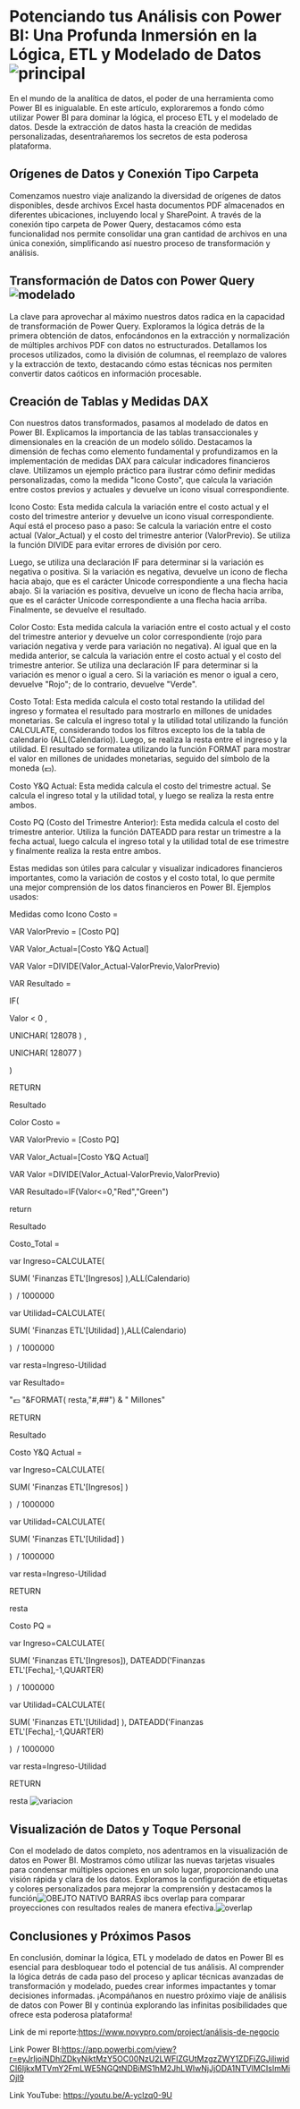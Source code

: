 # Potenciando tus Análisis con Power BI: Una Profunda Inmersión en la Lógica, ETL y Modelado de Datos![principal](https://github.com/vicente2121/Analisis_negocio/assets/72566296/e218b8ed-c732-47c3-b95d-c40f54b5a289)


En el mundo de la analítica de datos, el poder de una herramienta como Power BI es inigualable. En este artículo, exploraremos a fondo cómo utilizar Power BI para dominar la lógica, el proceso ETL y el modelado de datos. Desde la extracción de datos hasta la creación de medidas personalizadas, desentrañaremos los secretos de esta poderosa plataforma.

## Orígenes de Datos y Conexión Tipo Carpeta

Comenzamos nuestro viaje analizando la diversidad de orígenes de datos disponibles, desde archivos Excel hasta documentos PDF almacenados en diferentes ubicaciones, incluyendo local y SharePoint. A través de la conexión tipo carpeta de Power Query, destacamos cómo esta funcionalidad nos permite consolidar una gran cantidad de archivos en una única conexión, simplificando así nuestro proceso de transformación y análisis.

## Transformación de Datos con Power Query![modelado](https://github.com/vicente2121/Analisis_negocio/assets/72566296/60caaae3-f236-4df3-89f5-f9c6d178eee9)


La clave para aprovechar al máximo nuestros datos radica en la capacidad de transformación de Power Query. Exploramos la lógica detrás de la primera obtención de datos, enfocándonos en la extracción y normalización de múltiples archivos PDF con datos no estructurados. Detallamos los procesos utilizados, como la división de columnas, el reemplazo de valores y la extracción de texto, destacando cómo estas técnicas nos permiten convertir datos caóticos en información procesable.

## Creación de Tablas y Medidas DAX

Con nuestros datos transformados, pasamos al modelado de datos en Power BI. Explicamos la importancia de las tablas transaccionales y dimensionales en la creación de un modelo sólido. Destacamos la dimensión de fechas como elemento fundamental y profundizamos en la implementación de medidas DAX para calcular indicadores financieros clave. Utilizamos un ejemplo práctico para ilustrar cómo definir medidas personalizadas, como la medida "Icono Costo", que calcula la variación entre costos previos y actuales y devuelve un icono visual correspondiente.

Icono Costo: Esta medida calcula la variación entre el costo actual y el costo del trimestre anterior y devuelve un icono visual correspondiente.
Aquí está el proceso paso a paso:
Se calcula la variación entre el costo actual (Valor_Actual) y el costo del trimestre anterior (ValorPrevio).
Se utiliza la función DIVIDE para evitar errores de división por cero.

Luego, se utiliza una declaración IF para determinar si la variación es negativa o positiva.
Si la variación es negativa, devuelve un icono de flecha hacia abajo, que es el carácter Unicode correspondiente a una flecha hacia abajo.
Si la variación es positiva, devuelve un icono de flecha hacia arriba, que es el carácter Unicode correspondiente a una flecha hacia arriba.
Finalmente, se devuelve el resultado.

Color Costo: Esta medida calcula la variación entre el costo actual y el costo del trimestre anterior y devuelve un color correspondiente (rojo para variación negativa y verde para variación no negativa).
Al igual que en la medida anterior, se calcula la variación entre el costo actual y el costo del trimestre anterior.
Se utiliza una declaración IF para determinar si la variación es menor o igual a cero.
Si la variación es menor o igual a cero, devuelve "Rojo"; de lo contrario, devuelve "Verde".

Costo Total: Esta medida calcula el costo total restando la utilidad del ingreso y formatea el resultado para mostrarlo en millones de unidades monetarias.
Se calcula el ingreso total y la utilidad total utilizando la función CALCULATE, considerando todos los filtros excepto los de la tabla de calendario (ALL(Calendario)).
Luego, se realiza la resta entre el ingreso y la utilidad.
El resultado se formatea utilizando la función FORMAT para mostrar el valor en millones de unidades monetarias, seguido del símbolo de la moneda (💶).

Costo Y&Q Actual: Esta medida calcula el costo del trimestre actual.
Se calcula el ingreso total y la utilidad total, y luego se realiza la resta entre ambos.

Costo PQ (Costo del Trimestre Anterior): Esta medida calcula el costo del trimestre anterior.
Utiliza la función DATEADD para restar un trimestre a la fecha actual, luego calcula el ingreso total y la utilidad total de ese trimestre y finalmente realiza la resta entre ambos.

Estas medidas son útiles para calcular y visualizar indicadores financieros importantes, como la variación de costos y el costo total, lo que permite una mejor comprensión de los datos financieros en Power BI.
Ejemplos usados:

Medidas como
Icono Costo =

VAR ValorPrevio = [Costo PQ]

VAR Valor_Actual=[Costo Y&Q Actual]

VAR Valor =DIVIDE(Valor_Actual-ValorPrevio,ValorPrevio)

VAR Resultado =

IF(

Valor < 0 ,

UNICHAR( 128078 ) ,

UNICHAR( 128077 )

)

RETURN

Resultado

Color Costo =

VAR ValorPrevio = [Costo PQ]

VAR Valor_Actual=[Costo Y&Q Actual]

VAR Valor =DIVIDE(Valor_Actual-ValorPrevio,ValorPrevio)

VAR Resultado=IF(Valor<=0,"Red","Green")




return

Resultado

Costo_Total =

var Ingreso=CALCULATE(

SUM( 'Finanzas ETL'[Ingresos] ),ALL(Calendario)

)  / 1000000

var Utilidad=CALCULATE(

SUM( 'Finanzas ETL'[Utilidad] ),ALL(Calendario)

)  / 1000000

var resta=Ingreso-Utilidad

var Resultado=

"💶 "&FORMAT( resta,"#,##") & " Millones"

RETURN

Resultado

Costo Y&Q Actual =

var Ingreso=CALCULATE(

SUM( 'Finanzas ETL'[Ingresos] )

)  / 1000000

var Utilidad=CALCULATE(

SUM( 'Finanzas ETL'[Utilidad] )

)  / 1000000

var resta=Ingreso-Utilidad

RETURN

resta

Costo PQ =

var Ingreso=CALCULATE(

SUM( 'Finanzas ETL'[Ingresos]), DATEADD('Finanzas ETL'[Fecha],-1,QUARTER)

)  / 1000000

var Utilidad=CALCULATE(

SUM( 'Finanzas ETL'[Utilidad] ), DATEADD('Finanzas ETL'[Fecha],-1,QUARTER)

)  / 1000000

var resta=Ingreso-Utilidad

RETURN




resta
![variacion](https://github.com/vicente2121/Analisis_negocio/assets/72566296/56d69429-9c7f-46a1-8600-6b171234884d)

## Visualización de Datos y Toque Personal

Con el modelado de datos completo, nos adentramos en la visualización de datos en Power BI. Mostramos cómo utilizar las nuevas tarjetas visuales para condensar múltiples opciones en un solo lugar, proporcionando una visión rápida y clara de los datos. Exploramos la configuración de etiquetas y colores personalizados para mejorar la comprensión y destacamos la función![OBEJTO NATIVO BARRAS ibcs](https://github.com/vicente2121/Analisis_negocio/assets/72566296/c75f7cbb-b4e3-4c99-ad97-037a864c790c)
 overlap para comparar proyecciones con resultados reales de manera efectiva.![overlap](https://github.com/vicente2121/Analisis_negocio/assets/72566296/7fd7d30c-c6fe-429e-b3cd-17e023b5b84a)


## Conclusiones y Próximos Pasos

En conclusión, dominar la lógica, ETL y modelado de datos en Power BI es esencial para desbloquear todo el potencial de tus análisis. Al comprender la lógica detrás de cada paso del proceso y aplicar técnicas avanzadas de transformación y modelado, puedes crear informes impactantes y tomar decisiones informadas. ¡Acompáñanos en nuestro próximo viaje de análisis de datos con Power BI y continúa explorando las infinitas posibilidades que ofrece esta poderosa plataforma!

Link de mi reporte:https://www.novypro.com/project/análisis-de-negocio

Link Power BI:https://app.powerbi.com/view?r=eyJrIjoiNDhlZDkyNjktMzY5OC00NzU2LWFlZGUtMzgzZWY1ZDFiZGJjIiwidCI6IjkxMTVmY2FmLWE5NGQtNDBiMS1hM2JhLWIwNjJjODA1NTVlMCIsImMiOjl9

Link YouTube: https://youtu.be/A-yclzq0-9U
